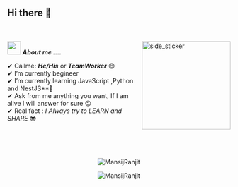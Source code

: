 ## Hi there 👋   
<br><br>
<img align="right" width=200px height=200px alt="side_sticker" src="https://media.giphy.com/media/TEnXkcsHrP4YedChhA/giphy.gif" />
<img src="https://media.giphy.com/media/iY8CRBdQXODJSCERIr/giphy.gif" width="30px">&nbsp;***About me ....***

✔ Callme: ***He/His*** or ***TeamWorker*** 😊 <br>
✔ I’m currently begineer<br>
✔ I’m currently learning JavaScript ,Python and NestJS**🥰<br>
✔ Ask from me anything you want, If I am alive I will answer for sure 😉<br>
✔ Real fact : *I Always try to LEARN and SHARE* 😎<br><br><br><br>
<br>

<!--<p align='center'>
  <img align="center" src="https://github-readme-stats.vercel.app/api?username=MansijRanjit&show_icons=true&title_color=fff&icon_color=79ff97&text_color=efefef&bg_color=24292e" alt="Mansij Ranjit's Github Stats">
</p>
-->
<p align='center'>
  <img align="center" src="https://github-readme-stats.vercel.app/api/top-langs?username=MansijRanjit&show_icons=true&locale=en&layout=compact&theme=chartreuse-dark" alt="MansijRanjit" />  
</p>      

<p align='center'>  
   <img align="center" src="https://github-profile-trophy.vercel.app/?username=MansijRanjit&theme=juicyfresh&no-bg=true" alt="MansijRanjit" />  

</p>
